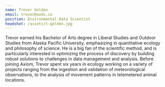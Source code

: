```yaml
---
name: Trevor Golden
email: trevor@axds.co
position: Environmental Data Scientist
headshot: /assets/t-golden.jpg
---
```

Trevor earned his Bachelor of Arts degree in Liberal Studies and Outdoor Studies from Alaska Pacific University, emphasizing in quantitative ecology and philosophy of science. He is a big fan of the scientific method, and is particularly interested in optimizing the process of discovery by building robust solutions to challenges in data management and analysis. Before joining Axiom, Trevor spent six years in ecology working on a variety of projects ranging from the ingestion and validation of meteorological observations, to the analysis of movement patterns in telemetered animal locations.
